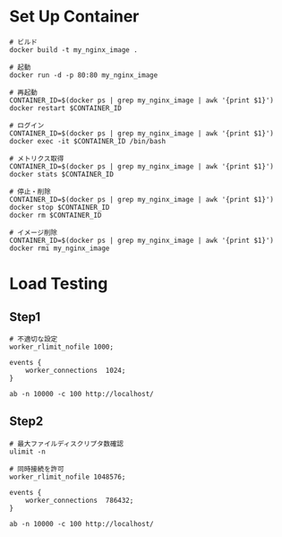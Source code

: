 # Set Up Container

```shell
# ビルド
docker build -t my_nginx_image .

# 起動
docker run -d -p 80:80 my_nginx_image

# 再起動
CONTAINER_ID=$(docker ps | grep my_nginx_image | awk '{print $1}')
docker restart $CONTAINER_ID

# ログイン
CONTAINER_ID=$(docker ps | grep my_nginx_image | awk '{print $1}')
docker exec -it $CONTAINER_ID /bin/bash

# メトリクス取得
CONTAINER_ID=$(docker ps | grep my_nginx_image | awk '{print $1}')
docker stats $CONTAINER_ID

# 停止・削除
CONTAINER_ID=$(docker ps | grep my_nginx_image | awk '{print $1}')
docker stop $CONTAINER_ID
docker rm $CONTAINER_ID

# イメージ削除
CONTAINER_ID=$(docker ps | grep my_nginx_image | awk '{print $1}')
docker rmi my_nginx_image
```
# Load Testing

## Step1

```nginx configuration
# 不適切な設定
worker_rlimit_nofile 1000;

events {
    worker_connections  1024;
}
```

```shell
ab -n 10000 -c 100 http://localhost/
```

## Step2

```shell
# 最大ファイルディスクリプタ数確認
ulimit -n
```

```nginx configuration
# 同時接続を許可
worker_rlimit_nofile 1048576;

events {
    worker_connections  786432;
}
```

```shell
ab -n 10000 -c 100 http://localhost/
```